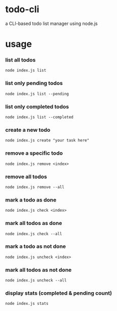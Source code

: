 # todo-cli
a CLI-based todo list manager using node.js

# usage

### list all todos
`node index.js list`

### list only pending todos
`node index.js list --pending`

### list only completed todos
`node index.js list --completed
`
### create a new todo
`node index.js create "your task here"
`
### remove a specific todo
`node index.js remove <index>
`
### remove all todos
`node index.js remove --all
`
### mark a todo as done
`node index.js check <index>
`
### mark all todos as done
`node index.js check --all
`
### mark a todo as not done
`node index.js uncheck <index>
`
### mark all todos as not done
`node index.js uncheck --all
`
### display stats (completed & pending count)
`node index.js stats
`